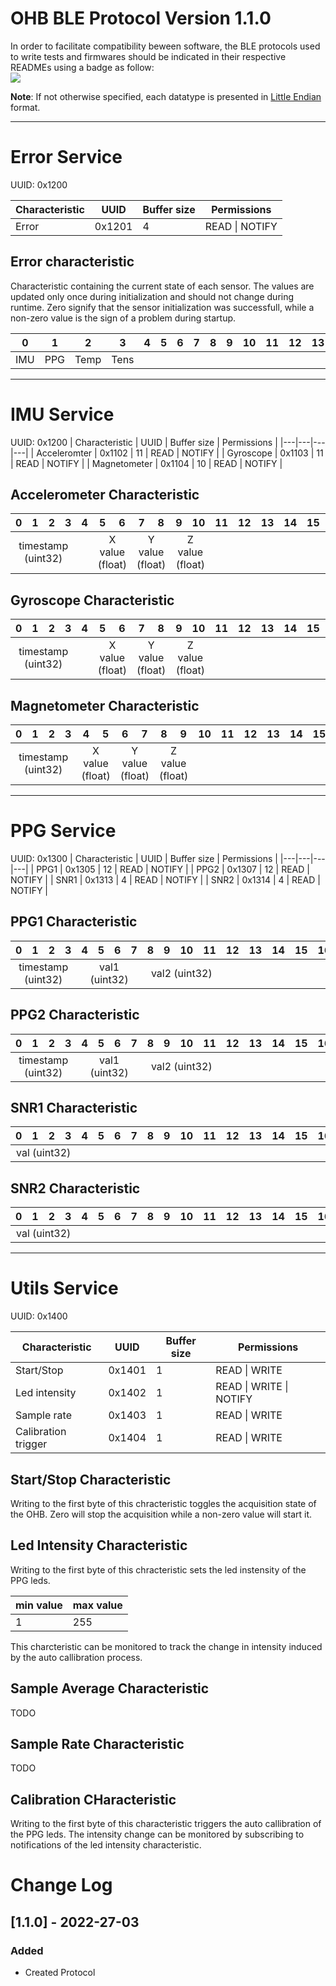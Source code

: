 # OHB BLE Protocol Version 1.1.0

In order to facilitate compatibility beween software, the BLE protocols used to write tests and firmwares should be indicated in their respective READMEs using a badge as follow:  
![](https://img.shields.io/badge/OHB--BLE--protocol-1.1.0-blueviolet) 

<strong>Note</strong>: If not otherwise specified, each datatype is presented in [Little Endian](https://en.wikipedia.org/wiki/Endianness) format.

---
# Error Service
UUID: 0x1200

| Characteristic  | UUID  | Buffer size | Permissions |
|---|---|---|---|
|  Error |  0x1201 |  4 |  READ &#124; NOTIFY |

## Error characteristic
Characteristic containing the current state of each sensor. The values are updated only once during initialization and should not change during runtime.
Zero signify that the sensor initialization was successfull, while a non-zero value is the sign of a problem during startup.
<table>
    <thead>
        <tr>
            <th>0</th>
            <th>1</th>
            <th>2</th>
            <th>3</th>
            <th>4</th>
            <th>5</th>
            <th>6</th>
            <th>7</th>
            <th>8</th>
             <th>9</th>
            <th>10</th>
            <th>11</th>
            <th>12</th>
            <th>13</th>
            <th>14</th>
            <th>15</th>
            <th>16</th>
            <th>17</th>
            <th>18</th>
            <th>19</th>
        </tr>
    </thead>
    <tbody>
        <tr>
            <td colspan=1 align="center">IMU</td>
            <td colspan=1 align="center">PPG</td>
            <td colspan=1 align="center">Temp</td>
            <td colspan=1 align="center">Tens</td>
        </tr>
    </tbody>
</table>

---

# IMU Service
UUID: 0x1200
| Characteristic  | UUID  | Buffer size | Permissions |
|---|---|---|---|
|  Acceleromter |  0x1102 |  11 |  READ &#124; NOTIFY |
|  Gyroscope |  0x1103 |  11 |  READ &#124; NOTIFY |
|  Magnetometer |  0x1104 |  10 |  READ &#124; NOTIFY |
## Accelerometer Characteristic
<table>
    <thead>
        <tr>
            <th>0</th>
            <th>1</th>
            <th>2</th>
            <th>3</th>
            <th>4</th>
            <th>5</th>
            <th>6</th>
            <th>7</th>
            <th>8</th>
            <th>9</th>
            <th>10</th>
            <th>11</th>
            <th>12</th>
            <th>13</th>
            <th>14</th>
            <th>15</th>
            <th>16</th>
            <th>17</th>
            <th>18</th>
            <th>19</th>
        </tr>
    </thead>
    <tbody>
        <tr>
            <td colspan=4 align="center">timestamp (uint32) </td>
            <td colspan=1 align="center"></td>
            <td colspan=2 align="center">X value (float)</td>
            <td colspan=2 align="center">Y value (float)</td>
            <td colspan=2 align="center">Z value (float)</td>
        </tr>
    </tbody>
</table>

## Gyroscope Characteristic
<table>
    <thead>
        <tr>
            <th>0</th>
            <th>1</th>
            <th>2</th>
            <th>3</th>
            <th>4</th>
            <th>5</th>
            <th>6</th>
            <th>7</th>
            <th>8</th>
            <th>9</th>
            <th>10</th>
            <th>11</th>
            <th>12</th>
            <th>13</th>
            <th>14</th>
            <th>15</th>
            <th>16</th>
            <th>17</th>
            <th>18</th>
            <th>19</th>
        </tr>
    </thead>
    <tbody>
        <tr>
            <td colspan=4 align="center">timestamp (uint32) </td>
            <td colspan=1 align="center"></td>
            <td colspan=2 align="center">X value (float)</td>
            <td colspan=2 align="center">Y value (float)</td>
            <td colspan=2 align="center">Z value (float)</td>
        </tr>
    </tbody>
</table>

## Magnetometer Characteristic
<table>
    <thead>
        <tr>
            <th>0</th>
            <th>1</th>
            <th>2</th>
            <th>3</th>
            <th>4</th>
            <th>5</th>
            <th>6</th>
            <th>7</th>
            <th>8</th>
            <th>9</th>
            <th>10</th>
            <th>11</th>
            <th>12</th>
            <th>13</th>
            <th>14</th>
            <th>15</th>
            <th>16</th>
            <th>17</th>
            <th>18</th>
            <th>19</th>
        </tr>
    </thead>
    <tbody>
        <tr>
            <td colspan=4 align="center">timestamp (uint32) </td>
            <td colspan=2 align="center">X value (float)</td>
            <td colspan=2 align="center">Y value (float)</td>
            <td colspan=2 align="center">Z value (float)</td>
        </tr>
    </tbody>
</table>

---

# PPG Service
UUID: 0x1300
| Characteristic  | UUID  | Buffer size | Permissions |
|---|---|---|---|
|  PPG1 |  0x1305 |  12 |  READ &#124; NOTIFY |
|  PPG2 |  0x1307 |  12 |  READ &#124; NOTIFY |
|  SNR1 |  0x1313 |  4 |  READ &#124; NOTIFY |
|  SNR2 |  0x1314 |  4 |  READ &#124; NOTIFY |

## PPG1 Characteristic
<table>
    <thead>
        <tr>
            <th>0</th>
            <th>1</th>
            <th>2</th>
            <th>3</th>
            <th>4</th>
            <th>5</th>
            <th>6</th>
            <th>7</th>
            <th>8</th>
            <th>9</th>
            <th>10</th>
            <th>11</th>
            <th>12</th>
            <th>13</th>
            <th>14</th>
            <th>15</th>
            <th>16</th>
            <th>17</th>
            <th>18</th>
            <th>19</th>
        </tr>
    </thead>
    <tbody>
        <tr>
            <td colspan=4 align="center">timestamp (uint32) </td>
            <td colspan=4 align="center">val1 (uint32)</td>
            <td colspan=4 align="center">val2 (uint32)</td>
        </tr>
    </tbody>
</table>

## PPG2 Characteristic
<table>
    <thead>
        <tr>
            <th>0</th>
            <th>1</th>
            <th>2</th>
            <th>3</th>
            <th>4</th>
            <th>5</th>
            <th>6</th>
            <th>7</th>
            <th>8</th>
            <th>9</th>
            <th>10</th>
            <th>11</th>
            <th>12</th>
            <th>13</th>
            <th>14</th>
            <th>15</th>
            <th>16</th>
            <th>17</th>
            <th>18</th>
            <th>19</th>
        </tr>
    </thead>
    <tbody>
        <tr>
            <td colspan=4 align="center">timestamp (uint32) </td>
            <td colspan=4 align="center">val1 (uint32)</td>
            <td colspan=4 align="center">val2 (uint32)</td>
        </tr>
    </tbody>
</table>

## SNR1 Characteristic
<table>
    <thead>
        <tr>
            <th>0</th>
            <th>1</th>
            <th>2</th>
            <th>3</th>
            <th>4</th>
            <th>5</th>
            <th>6</th>
            <th>7</th>
            <th>8</th>
            <th>9</th>
            <th>10</th>
            <th>11</th>
            <th>12</th>
            <th>13</th>
            <th>14</th>
            <th>15</th>
            <th>16</th>
            <th>17</th>
            <th>18</th>
            <th>19</th>
        </tr>
    </thead>
    <tbody>
        <tr>
            <td colspan=4 align="center">val (uint32)</td>
        </tr>
    </tbody>
</table>

## SNR2 Characteristic
<table>
    <thead>
        <tr>
            <th>0</th>
            <th>1</th>
            <th>2</th>
            <th>3</th>
            <th>4</th>
            <th>5</th>
            <th>6</th>
            <th>7</th>
            <th>8</th>
            <th>9</th>
            <th>10</th>
            <th>11</th>
            <th>12</th>
            <th>13</th>
            <th>14</th>
            <th>15</th>
            <th>16</th>
            <th>17</th>
            <th>18</th>
            <th>19</th>
        </tr>
    </thead>
    <tbody>
        <tr>
            <td colspan=4 align="center">val (uint32)</td>
        </tr>
    </tbody>
</table>

---

# Utils Service
UUID: 0x1400

<table>
    <thead>
        <tr>
            <th>Characteristic</th>
            <th>UUID</th>
            <th>Buffer size</th>
            <th>Permissions</th>
        </tr>
    </thead>
    <tbody>
        <tr>
            <td>Start/Stop</td>
            <td>0x1401</td>
            <td>1</td>
            <td>READ | WRITE</td>
        </tr>
            <td>Led intensity</td>
            <td>0x1402</td>
            <td>1</td>
            <td>READ | WRITE | NOTIFY</td>
        </tr>
        </tr>
            <td>Sample rate</td>
            <td>0x1403</td>
            <td>1</td>
            <td>READ | WRITE</td>
        </tr>
        </tr>
            <td>Calibration trigger</td>
            <td>0x1404</td>
            <td>1</td>
            <td>READ | WRITE</td>
        </tr>
    </tbody>
</table>

## Start/Stop Characteristic
Writing to the first byte of this chracteristic toggles the acquisition state of the OHB. Zero will stop the acquisition while a non-zero value will start it.

## Led Intensity Characteristic
Writing to the first byte of this chracteristic sets the led instensity of the PPG leds.
<table>
    <thead>
        <tr>
            <th>min value</th>
            <th>max value</th>
        </tr>
    </thead>
    <tbody>
        <tr>
            <td>1</td>
            <td>255</td>
        </tr>
    </tbody>
</table>

This charcteristic can be monitored to track the change in intensity induced by the auto callibration process.

## Sample Average Characteristic

TODO

## Sample Rate Characteristic

TODO

## Calibration CHaracteristic

Writing to the first byte of this characteristic triggers the auto callibration of the PPG leds. The intensity change can be monitored by subscribing to notifications of the led intensity characteristic.

# Change Log

## [1.1.0] - 2022-27-03

### Added

- Created Protocol

